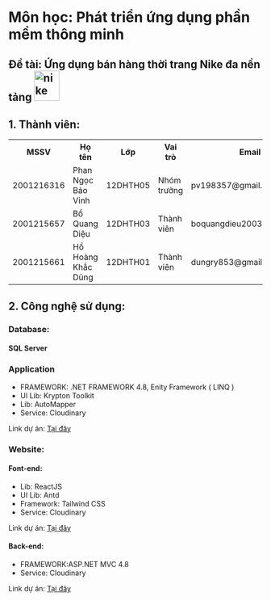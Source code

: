 # Môn học: Phát triển ứng dụng phần mềm thông minh 
## Đề tài: Ứng dụng bán hàng thời trang Nike đa nền tảng <img width="50" height="60" src="https://img.icons8.com/clouds/100/nike.png" alt="nike"/>
## 1. Thành viên:
<table>  
<tr><th>MSSV</th><th>Họ tên</th><th>Lớp</th><th>Vai trò<th>Email</th></tr>  
<tr>
  <td>2001216316</td>
  <td>Phan Ngọc Bảo Vinh</td>
  <td>12DHTH05</td>
  <td>Nhóm trưởng</td>
  <td>pv198357@gmail.com</td>
</tr>
<tr>
  <td>2001215657</td>
  <td>Bồ Quang Diệu</td>
  <td>12DHTH03</td>
  <td>Thành viên</td>
  <td>boquangdieu2003@gmail.com</td>
</tr>
<tr>
  <td>2001215661</td>
  <td>Hồ Hoàng Khắc Dũng</td>
  <td>12DHTH01</td>
  <td>Thành viên</td>
  <td>dungry853@gmail.com</td>
</tr>
</table>

## 2. Công nghệ sử dụng:
  ### Database: 
  #### SQL Server
  ### Application
  
  <ul>
    <li>FRAMEWORK: .NET FRAMEWORK 4.8, Enity Framework ( LINQ )</li>
    <li>UI Lib: Krypton Toolkit </li>
    <li>Lib: AutoMapper</li>
    <li>Service: Cloudinary</li>
  </ul>
  
  Link dự án: [Tại đây](https://github.com/Nike-Multi-Platform/nike-application)
  
  ### Website:
  #### Font-end:
   
  <ul>
    <li>Lib: ReactJS</li>
    <li>UI Lib: Antd</li>
    <li>Framework: Tailwind CSS</li>
    <li>Service: Cloudinary</li>
    
  </ul>
  
   Link dự án: [Tại đây](https://github.com/Nike-Multi-Platform/nike-website-frontend)
   
  #### Back-end:
  <ul>
     <li>FRAMEWORK:ASP.NET MVC 4.8</li>
    <li>Service: Cloudinary</li>
  </ul>
  
 Link dự án: [Tại đây](https://github.com/Nike-Multi-Platform/nike-website-backend)
 
